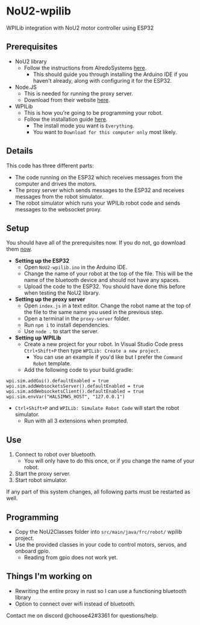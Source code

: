 # NoU2-wpilib
WPILib integration with NoU2 motor controller using ESP32
## Prerequisites
- NoU2 library
  - Follow the instructions from AlredoSystems [here](https://github.com/AlfredoSystems/Alfredo-NoU2).
    - This should guide you through installing the Arduino IDE if you haven't already, along with configuring it for the ESP32.
- Node.JS
  - This is needed for running the proxy server.
  - Download from their website [here](https://nodejs.org/en/download/). 
- WPILib
  - This is how you're going to be programming your robot.
  - Follow the installation guide [here](https://docs.wpilib.org/en/stable/docs/zero-to-robot/step-2/wpilib-setup.html).
    - The install mode you want is `Everything`.
    - You want to `Download for this computer only` most likely.
## Details
This code has three different parts:
  - The code running on the ESP32 which receives messages from the computer and drives the motors.
  - The proxy server which sends messages to the ESP32 and receives messages from the robot simulator.
  - The robot simulator which runs your WPILib robot code and sends messages to the websocket proxy.
## Setup
You should have all of the prerequisites now. If you do not, go download them [now](https://github.com/afredge/NoU2-wpilib#Prerequisites).

- **Setting up the ESP32**
  - Open `NoU2-wpilib.ino` in the Arduino IDE.
  - Change the name of your robot at the top of the file. This will be the name of the bluetooth device and should not have any spaces.
  - Upload the code to the ESP32. You should have done this before when testing the NoU2 library.
- **Setting up the proxy server**
  - Open `index.js` in a text editor. Change the robot name at the top of the file to the same name you used in the previous step.
  - Open a terminal in the `proxy-server` folder.
  - Run `npm i` to install dependencies.
  - Use `node .` to start the server.
- **Setting up WPILib**
  - Create a new project for your robot. In Visual Studio Code press `Ctrl+Shift+P` then type `WPILib: Create a new project`.
    - You can use an example if you'd like but I prefer the `Command Robot` template.
  - Add the following code to your build.gradle: 
```
wpi.sim.addGui().defaultEnabled = true
wpi.sim.addWebsocketsServer().defaultEnabled = true
wpi.sim.addWebsocketsClient().defaultEnabled = true
wpi.sim.envVar("HALSIMWS_HOST", "127.0.0.1")
```
  - `Ctrl+Shift+P` and `WPILib: Simulate Robot Code` will start the robot simulator.
    - Run with all 3 extensions when prompted.
## Use
1. Connect to robot over bluetooth.
    - You will only have to do this once, or if you change the name of your robot.
2. Start the proxy server.
3. Start robot simulator.

If any part of this system changes, all following parts must be restarted as well. 
## Programming
- Copy the NoU2Classes folder into `src/main/java/frc/robot/` wpilib project.
- Use the provided classes in your code to control motors, servos, and onboard gpio.
  - Reading from gpio does not work yet.
## Things I'm working on 
- Rewriting the entire proxy in rust so I can use a functioning bluetooth library
- Option to connect over wifi instead of bluetooth.

Contact me on discord @choose42#3361 for questions/help.
